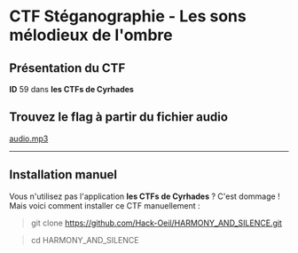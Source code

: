 # CTF Stéganographie - Les sons mélodieux de l'ombre

## Présentation du CTF 
**ID** 59 dans **les CTFs de Cyrhades**



## Trouvez le flag à partir du fichier audio
[audio.mp3](audio.mp3)



-----------

## Installation manuel
Vous n'utilisez pas l'application **les CTFs de Cyrhades** ? C'est dommage !
Mais voici comment installer ce CTF manuellement :

> git clone https://github.com/Hack-Oeil/HARMONY_AND_SILENCE.git

> cd HARMONY_AND_SILENCE
